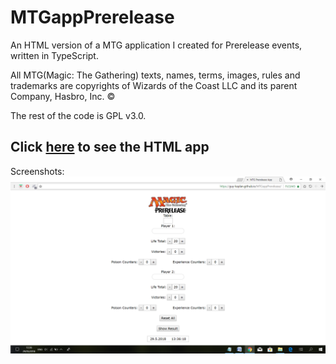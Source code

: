 # MTGappPrerelease
An HTML version of a MTG application I created for Prerelease events, written in TypeScript.

All MTG(Magic: The Gathering) texts, names, terms, images, rules and trademarks are copyrights of Wizards of the Coast LLC
and its parent Company, Hasbro, Inc. ©

The rest of the code is GPL v3.0.

## Click [here](https://guy-kaplan.github.io/MTGappPrerelease/) to see the HTML app
Screenshots:
![screenshot1](/images/screenshot1.png)
